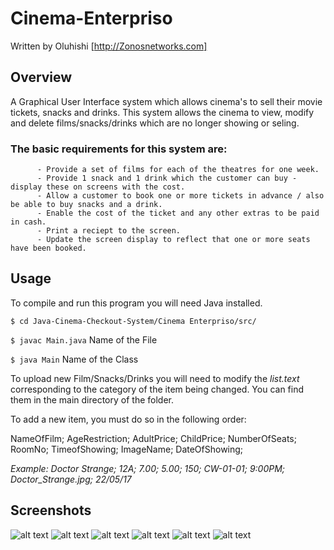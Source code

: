 # Cinema-Enterpriso

Written by Oluhishi [http://Zonosnetworks.com]

## Overview

A Graphical User Interface system which allows cinema's to sell their movie tickets, snacks and drinks. This system allows the cinema to view, modify and delete films/snacks/drinks which are no longer showing or seling. 

### The basic requirements for this system are:
          - Provide a set of films for each of the theatres for one week.
          - Provide 1 snack and 1 drink which the customer can buy - display these on screens with the cost.
          - Allow a customer to book one or more tickets in advance / also be able to buy snacks and a drink.
          - Enable the cost of the ticket and any other extras to be paid in cash.
          - Print a reciept to the screen.
          - Update the screen display to reflect that one or more seats have been booked.
          
## Usage

To compile and run this program you will need Java installed.

``` $ cd Java-Cinema-Checkout-System/Cinema Enterpriso/src/ ```

``` $ javac Main.java ``` Name of the File

``` $ java Main ``` Name of the Class

To upload new Film/Snacks/Drinks you will need to modify the *list.text* corresponding to the category of the item being changed. You can find them in the main directory of the folder.

To add a new item, you must do so in the following order:

NameOfFilm; AgeRestriction; AdultPrice; ChildPrice; NumberOfSeats; RoomNo; TimeofShowing; ImageName; DateOfShowing;

*Example: Doctor Strange; 12A; 7.00; 5.00; 150; CW-01-01; 9:00PM; Doctor_Strange.jpg; 22/05/17*

## Screenshots

![alt text](https://user-images.githubusercontent.com/18488979/31190909-70a16a76-a934-11e7-9c94-9b2a032688f8.png)
![alt text](https://user-images.githubusercontent.com/18488979/31190910-70a230c8-a934-11e7-8678-b086b2ab5fc6.png)
![alt text](https://user-images.githubusercontent.com/18488979/31190911-70a3710e-a934-11e7-95ba-419a7655e5a2.png)
![alt text](https://user-images.githubusercontent.com/18488979/31190912-70a76ff2-a934-11e7-8808-cc020f31b6c5.png)
![alt text](https://user-images.githubusercontent.com/18488979/31190914-70a8094e-a934-11e7-85c0-877027dc927f.png)
![alt text](https://user-images.githubusercontent.com/18488979/31190913-70a7fa44-a934-11e7-938c-1aac776304de.png)
